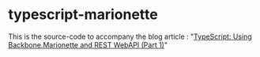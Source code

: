﻿typescript-marionette
=====================

This is the source-code to accompany the blog article : "[TypeScript: Using Backbone.Marionette and REST WebAPI (Part 1)](http://blorkfish.wordpress.com/2014/03/22/typescript-using-backbone-marionette-and-rest-webapi-part-1/)"
